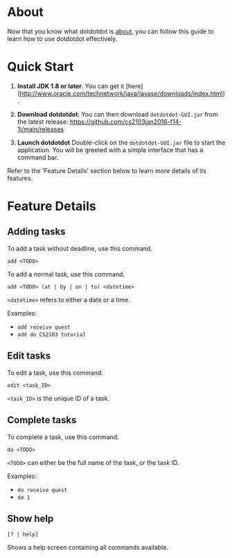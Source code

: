 # About
Now that you know what dotdotdot is [about](../README.md), you can follow this guide to learn how to use dotdotdot effectively.

# Quick Start
1. **Install JDK 1.8 or later**. You can get it [here] (http://www.oracle.com/technetwork/java/javase/downloads/index.html).

2. **Download dotdotdot**: You can then download `dotdotdot-GUI.jar` from the latest release: https://github.com/cs2103jan2016-f14-1j/main/releases

3. **Launch dotdotdot** Double-click on the `dotdotdot-GUI.jar` file to start the application. You will be greeted with a simple interface that has a command bar.

Refer to the 'Feature Details' section below to learn more details of its features.

# Feature Details
## Adding tasks
To add a task without deadline, use this command.

`add <TODO>`

To add a normal task, use this command.

`add <TODO> (at | by | on | to) <datetime>`

`<datetime>` refers to either a date or a time. 

Examples:
* `add receive quest`
* `add do CS2103 tutorial`

## Edit tasks
To edit a task, use this command.

`edit <task_ID>`

`<task_ID>` is the unique ID of a task.

## Complete tasks
To complete a task, use this command.

`do <TODO>`

`<TODO>` can either be the full name of the task, or the task ID.

Examples:
* `do receive quest`
* `do 1`

## Show help

`[? | help]`

Shows a help screen containing all commands available.


